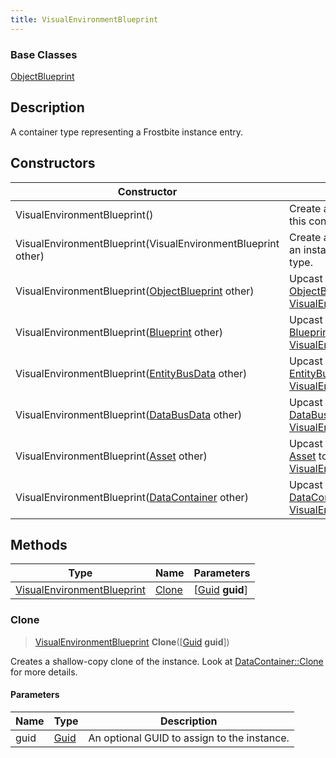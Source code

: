 ```yaml
---
title: VisualEnvironmentBlueprint
---
```

### Base Classes

[ObjectBlueprint](/vext/ref/fb/objectblueprint/)

## Description

A container type representing a Frostbite instance entry.

## Constructors

| Constructor                                                                           | Description                                                                                                                                 |
| ------------------------------------------------------------------------------------- | ------------------------------------------------------------------------------------------------------------------------------------------- |
| VisualEnvironmentBlueprint()                                                          | Create a new instance of this container type.                                                                                               |
| VisualEnvironmentBlueprint(VisualEnvironmentBlueprint other)                          | Create a reference copy of an instance of the same type.                                                                                    |
| VisualEnvironmentBlueprint([ObjectBlueprint](/vext/ref/fb/objectblueprint/) other)                  | Upcast an instance of type [ObjectBlueprint](/vext/ref/fb/objectblueprint/) to [VisualEnvironmentBlueprint](/vext/ref/fb/visualenvironmentblueprint/).                  |
| VisualEnvironmentBlueprint([Blueprint](/vext/ref/fb/blueprint/) other)                              | Upcast an instance of type [Blueprint](/vext/ref/fb/blueprint/) to [VisualEnvironmentBlueprint](/vext/ref/fb/visualenvironmentblueprint/).                              |
| VisualEnvironmentBlueprint([EntityBusData](/vext/ref/fb/entitybusdata/) other)                      | Upcast an instance of type [EntityBusData](/vext/ref/fb/entitybusdata/) to [VisualEnvironmentBlueprint](/vext/ref/fb/visualenvironmentblueprint/).                      |
| VisualEnvironmentBlueprint([DataBusData](/vext/ref/fb/databusdata/) other)                          | Upcast an instance of type [DataBusData](/vext/ref/fb/databusdata/) to [VisualEnvironmentBlueprint](/vext/ref/fb/visualenvironmentblueprint/).                          |
| VisualEnvironmentBlueprint([Asset](/vext/ref/fb/asset/) other)                                      | Upcast an instance of type [Asset](/vext/ref/fb/asset/) to [VisualEnvironmentBlueprint](/vext/ref/fb/visualenvironmentblueprint/).                                      |
| VisualEnvironmentBlueprint([DataContainer](/vext/ref/shared/class/datacontainer) other) | Upcast an instance of type [DataContainer](/vext/ref/shared/class/datacontainer) to [VisualEnvironmentBlueprint](/vext/ref/fb/visualenvironmentblueprint/). |

## Methods

| Type                                                     | Name            | Parameters                                     |
| -------------------------------------------------------- | --------------- | ---------------------------------------------- |
| [VisualEnvironmentBlueprint](/vext/ref/fb/visualenvironmentblueprint/) | [Clone](#clone) | \[[Guid](/vext/ref/shared/class/guid) **guid**\] |

### Clone

> [VisualEnvironmentBlueprint](/vext/ref/fb/visualenvironmentblueprint/) **Clone**(\[[Guid](/vext/ref/shared/class/guid) **guid**\])

Creates a shallow-copy clone of the instance. Look at [DataContainer::Clone](/vext/ref/shared/class/datacontainer#clone) for more details.

#### Parameters

| Name | Type         | Description                                 |
| ---- | ------------ | ------------------------------------------- |
| guid | [Guid](/vext/ref/shared/class/guid/) | An optional GUID to assign to the instance. |
